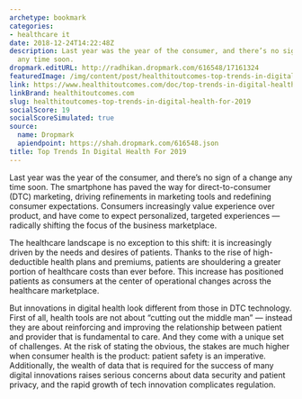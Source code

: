 ```yaml
---
archetype: bookmark
categories:
- healthcare it
date: 2018-12-24T14:22:48Z
description: Last year was the year of the consumer, and there’s no sign of a change
  any time soon.
dropmark.editURL: http://radhikan.dropmark.com/616548/17161324
featuredImage: /img/content/post/healthitoutcomes-top-trends-in-digital-health-for-2019.JPG
link: https://www.healthitoutcomes.com/doc/top-trends-in-digital-health-for-0001
linkBrand: healthitoutcomes.com
slug: healthitoutcomes-top-trends-in-digital-health-for-2019
socialScore: 19
socialScoreSimulated: true
source:
  name: Dropmark
  apiendpoint: https://shah.dropmark.com/616548.json
title: Top Trends In Digital Health For 2019
---
```

Last year was the year of the consumer, and there’s no sign of a change any time soon. The smartphone has paved the way for direct-to-consumer (DTC) marketing, driving refinements in marketing tools and redefining consumer expectations. Consumers increasingly value experience over product, and have come to expect personalized, targeted experiences — radically shifting the focus of the business marketplace.

The healthcare landscape is no exception to this shift: it is increasingly driven by the needs and desires of patients. Thanks to the rise of high-deductible health plans and premiums, patients are shouldering a greater portion of healthcare costs than ever before. This increase has positioned patients as consumers at the center of operational changes across the healthcare marketplace.

But innovations in digital health look different from those in DTC technology. First of all, health tools are not about “cutting out the middle man” — instead they are about reinforcing and improving the relationship between patient and provider that is fundamental to care. And they come with a unique set of challenges. At the risk of stating the obvious, the stakes are much higher when consumer health is the product: patient safety is an imperative. Additionally, the wealth of data that is required for the success of many digital innovations raises serious concerns about data security and patient privacy, and the rapid growth of tech innovation complicates regulation.

